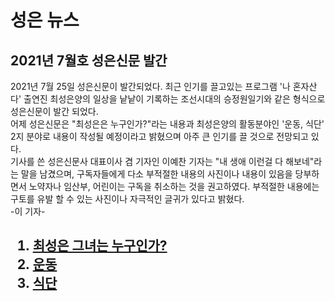 <body>
  <h1>성은 뉴스</h1>

<p><h2>2021년 7월호 성은신문 발간 </h2></p>
2021년 7월 25일 성은신문이 발간되었다. 최근 인기를 끌고있는 프로그램 '나 혼자산다'
출연진 최성은양의 일상을 낱낱이 기록하는 조선시대의 승정원일기와 같은 형식으로
성은신문이 발간 되었다.<br>
어제 성은신문은 "최성은은 누구인가?"라는 내용과 최성은양의 활동분야인
'운동, 식단' 2지 분야로 내용이 작성될 예정이라고 밝혔으며
아주 큰 인기를 끌 것으로 전망되고 있다. <br>
기사를 쓴 성은신문사 대표이사 겸 기자인 이예찬 기자는 "내 생애 이런걸 다 해보네"라는 말을 남겼으며, 구독자들에게 다소 부적절한 내용의 사진이나 내용이 있음을 당부하면서 노약자나 임산부, 어린이는 구독을 취소하는 것을 권고하였다. 부적절한 내용에는 구토를 유발 할 수 있는 사진이나 자극적인 글귀가 있다고 밝혔다. 
<br>-이 기자-

  <h2><ol>
       <li><a href="최성은.html" target="_blank">최성은 그녀는 누구인가?</a></li>
      <li><a href="운동.html" target="_blank">운동</a></li>
      <li><a href="식단.html" target="_blank">식단</a></li>
     
  </ol></h2>
